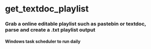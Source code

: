 # get_textdoc_playlist

### Grab a online editable playlist such as pastebin or textdoc, parse and create a .txt playlist output

#### Windows task scheduler to run daily
